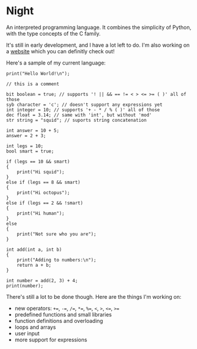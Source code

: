 # Night

An interpreted programming language. It combines the simplicity of Python, with the type concepts of the C family.

It's still in early development, and I have a lot left to do. I'm also working on a [website](https://night-web.dynamicsquid.repl.co/) which you can definitly check out!

Here's a sample of my current language:

```
print("Hello World!\n");

// this is a comment

bit boolean = true; // supports '! || && == != < > <= >= ( )' all of those
syb character = 'c'; // doesn't support any expressions yet
int integer = 10; // supports '+ - * / % ( )' all of those
dec float = 3.14; // same with 'int', but without 'mod'
str string = "squid"; // suports string concatenation

int answer = 10 + 5;
answer = 2 + 3;

int legs = 10;
bool smart = true;

if (legs == 10 && smart)
{
    print("Hi squid");
}
else if (legs == 8 && smart)
{
    print("Hi octopus");
}
else if (legs == 2 && !smart)
{
    print("Hi human");
}
else
{
    print("Not sure who you are");
}

int add(int a, int b)
{
    print("Adding to numbers:\n");
    return a + b;
}

int number = add(2, 3) + 4;
print(number);
```

There's still a lot to be done though. Here are the things I'm working on:

- new operators: `+=`, `-=`, `/=`, `*=`, `%=`, `<`, `>`, `<=`, `>=`
- predefined functions and small libraries
- function definitions and overloading
- loops and arrays
- user input
- more support for expressions
